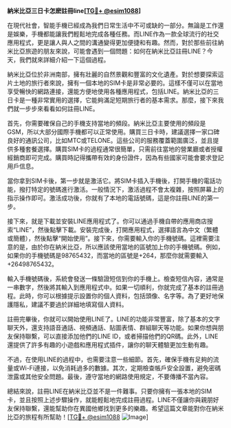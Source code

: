 **納米比亞三日卡怎麽註冊line[[TG💪+ @esim1088](https://t.me/s/esim1088)]**

在現代社會，智能手機已經成為我們日常生活中不可或缺的一部分。無論是工作還是娛樂，手機都能讓我們輕鬆地完成各種任務。而LINE作為一款全球流行的社交應用程式，更是讓人與人之間的溝通變得更加便捷和有趣。然而，對於那些前往納米比亞旅遊的朋友來說，可能會遇到一個問題：如何在納米比亞註冊LINE？今天，我們就來詳細介紹一下這個過程。

納米比亞位於非洲南部，擁有壯麗的自然景觀和豐富的文化遺產。對於想要探索這片土地的旅行者來說，擁有一個本地的SIM卡是非常必要的。這樣不僅可以在當地享受暢快的網路連接，還能方便地使用各種應用程式，包括LINE。納米比亞的三日卡是一種非常實用的選擇，它能夠滿足短期旅行者的基本需求。那麼，接下來我們就一步步來看看如何註冊LINE。

首先，你需要確保自己的手機支持當地的頻段。納米比亞主要使用的頻段是GSM，所以大部分國際手機都可以正常使用。購買三日卡時，建議選擇一家口碑良好的通訊公司，比如MTC或TELONE。這些公司的服務覆蓋範圍廣泛，並且提供多種套餐選擇。購買SIM卡的過程通常很簡單，只需前往當地的營業廳或者授權經銷商即可完成。購買時記得攜帶有效的身份證件，因為有些國家可能會要求登記用戶信息。

當你拿到SIM卡後，第一步就是激活它。將SIM卡插入手機後，打開手機的電話功能，撥打特定的號碼進行激活。一般情況下，激活過程不會太複雜，按照屏幕上的指示操作即可。激活成功後，你就有了本地的電話號碼，這是你註冊LINE的第一步。

接下來，就是下載並安裝LINE應用程式了。你可以通過手機自帶的應用商店搜索“LINE”，然後點擊下載。安裝完成後，打開應用程式，選擇語言為中文（繁體或簡體），然後點擊“開始使用”。接下來，你需要輸入你的手機號碼。這裡需要注意的是，由於你在納米比亞，所以應該使用當地的區號加上你的手機號碼。例如，如果你的手機號碼是98765432，而當地的區號是+264，那麼你就需要輸入+26498765432。

輸入手機號碼後，系統會發送一條驗證短信到你的手機上。檢查短信內容，通常是一串數字，然後將其輸入到應用程式中。如果一切順利，你就完成了基本的註冊過程。此時，你可以根據提示設置你的個人資料，包括頭像、名字等。為了更好地保護隱私，建議不要過於詳細地填寫個人資料。

註冊完畢後，你就可以開始使用LINE了。LINE的功能非常豐富，除了基本的文字聊天外，還支持語音通話、視頻通話、貼圖表情、群組聊天等功能。如果你想與朋友保持聯繫，可以直接添加他們的LINE ID，或者掃描他們的QR碼。此外，LINE還提供了許多有趣的小遊戲和應用程式插件，讓你的聊天體驗更加生動有趣。

不過，在使用LINE的過程中，也需要注意一些細節。首先，確保手機有足夠的流量或Wi-Fi連接，以免消耗過多的數據。其次，定期檢查帳戶安全設置，避免密碼泄露或其他安全問題。最後，遵守當地的網路使用規定，不要傳播不當內容。

總結來說，註冊LINE在納米比亞並不是一件難事。只要你擁有一張本地的SIM卡，並且按照上述步驟操作，就能輕鬆地完成註冊過程。LINE不僅讓你與親朋好友保持聯繫，還能幫助你在異國他鄉找到更多的樂趣。希望這篇文章能對你在納米比亞的旅程有所幫助！[[TG💪+ @esim1088](https://t.me/s/esim1088) ![Image](https://i.postimg.cc/4NQfJmqS/Snipaste-2025-05-13-00-14-12.png)]